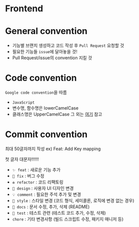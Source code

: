 # Frontend

# General convention

- 기능별 브랜치 생성하고 코드 작성 후
`Pull Request` 요청할 것
- 필요한 기능들 `issue`에 달아놓을 것!
- Pull Request/issue의 convention 지킬 것

# Code convention
`Google code convention`을 따름
- `JavaScript`
-  변수명, 함수명은 lowerCamelCase
-  클래스명은 UpperCamelCase
그 외는 [여기](https://google.github.io/styleguide/jsguide.html) 참고
 
# Commit convention

최대 50글자까지 작성
ex) Feat: Add Key mapping

첫 글자 대문자!!!!!!

- `✨ feat` : 새로운 기능 추가
- `🔨 fix` : 버그 수정
- `♻️ refactor` : 코드 리팩토링
- `🎨 design` : 사용자 UI 디자인 변경
- `💡 comment` : 필요한 주석 추가 및 변경
- `💄 style` : 스타일 변경 (코드 형식, 세미콜론, 로직에 변경 없는 경우)
- `📝 docs` : 문서 수정, 추가, 삭제 (README)
- `🧪 test` : 테스트 관련 (테스트 코드 추가, 수정, 삭제)
- `chore` : 기타 변경사항 (빌드 스크립트 수정, 패키지 매니저 등)
